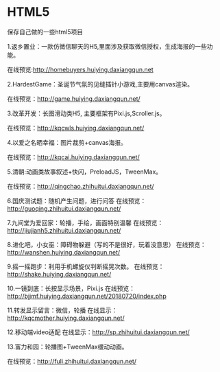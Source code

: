 # HTML5
保存自己做的一些html5项目

1.返乡置业：一款仿微信聊天的H5,里面涉及获取微信授权，生成海报的一些功能。

在线预览:http://homebuyers.huiying.daxiangqun.net

2.HardestGame：圣诞节气氛的见缝插针小游戏,主要用canvas渲染。

在线预览：http://game.huiying.daxiangqun.net/

3.改革开发：长图滑动类H5, 主要框架有Pixi.js,Scroller.js。

在线预览：http://kqcwls.huiying.daxiangqun.net/

4.以爱之名晒幸福：图片裁剪+canvas海报。

在线预览：http://kqcai.huiying.daxiangqun.net/

5.清朝:动画类故事叙述+快闪，PreloadJS，TweenMax。

在线预览：http://qingchao.zhihuitui.daxiangqun.net/

6.国庆测试题：随机产生问题，进行问答
在线预览：http://guoqing.zhihuitui.daxiangqun.net/

7.九间堂为爱回家：轮播，手绘，画面特别温馨
在线预览：http://jiujianh5.zhihuitui.daxiangqun.net/

8.进化吧，小女巫：障碍物躲避（写的不是很好，玩着没意思）
在线预览：http://wanshen.huiying.daxiangqun.net/

9.摇一摇跑步：利用手机螺旋仪判断摇晃次数。
在线预览：http://shake.huiying.daxiangqun.net/

10.一镜到底：长按显示场景，Pixi.js
在线预览：http://bjjmf.huiying.daxiangqun.net/20180720/index.php

11.转发显示留言：微信，轮播
在线显示：http://kqcmother.huiying.daxiangqun.net/

12.移动端video适配
在线显示：http://sp.zhihuitui.daxiangqun.net/

13.富力和园：轮播图+TweenMax缓动动画。

在线预览：http://fuli.zhihuitui.daxiangqun.net/